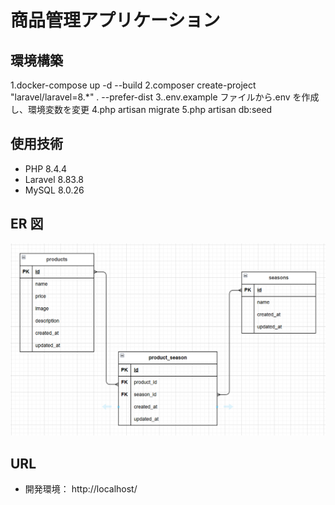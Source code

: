 # 商品管理アプリケーション

## 環境構築

1.docker-compose up -d --build
2.composer create-project "laravel/laravel=8.\*" . --prefer-dist
3..env.example ファイルから.env を作成し、環境変数を変更
4.php artisan migrate
5.php artisan db:seed

## 使用技術

- PHP 8.4.4
- Laravel 8.83.8
- MySQL 8.0.26

## ER 図

![ER図](er.png)

## URL

- 開発環境： http://localhost/
